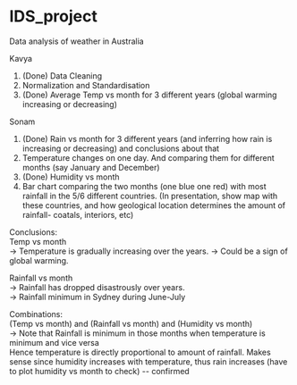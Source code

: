 # IDS_project
Data analysis of weather in Australia

Kavya  
1. (Done) Data Cleaning
2. Normalization and Standardisation
3. (Done) Average Temp vs month for 3 different years (global warming increasing or decreasing)  


Sonam  
1. (Done) Rain vs month for 3 different years (and inferring how rain is increasing or decreasing) and conclusions about that   
2. Temperature changes on one day. And comparing them for different months (say January and December)
3. (Done) Humidity vs month    
4. Bar chart comparing the two months (one blue one red) with most rainfall in the 5/6 different countries. (In presentation, show map with these countries, and how geological location determines the amount of rainfall- coatals, interiors, etc)  


Conclusions:  
Temp vs month  
-> Temperature is gradually increasing over the years.
-> Could be a sign of global warming.

Rainfall vs month  
-> Rainfall has dropped disastrously over years.  
-> Rainfall minimum in Sydney during June-July  

Combinations:  
(Temp vs month) and (Rainfall vs month) and (Humidity vs month)   
-> Note that Rainfall is minimum in those months when temperature is minimum and vice versa  
   Hence temperature is directly proportional to amount of rainfall. Makes sense since humidity increases with temperature, thus rain increases (have to plot humidity vs month to check)   -- confirmed

